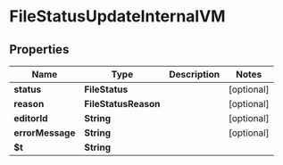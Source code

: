 

# FileStatusUpdateInternalVM


## Properties

| Name | Type | Description | Notes |
|------------ | ------------- | ------------- | -------------|
|**status** | **FileStatus** |  |  [optional] |
|**reason** | **FileStatusReason** |  |  [optional] |
|**editorId** | **String** |  |  [optional] |
|**errorMessage** | **String** |  |  [optional] |
|**$t** | **String** |  |  |



